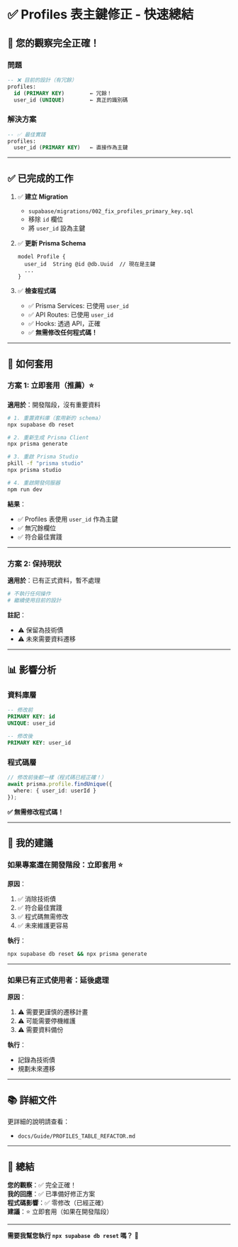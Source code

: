 # ✅ Profiles 表主鍵修正 - 快速總結

## 🎯 您的觀察完全正確！

### 問題
```sql
-- ❌ 目前的設計（有冗餘）
profiles:
  id (PRIMARY KEY)        ← 冗餘！
  user_id (UNIQUE)        ← 真正的識別碼
```

### 解決方案
```sql
-- ✅ 最佳實踐
profiles:
  user_id (PRIMARY KEY)   ← 直接作為主鍵
```

---

## ✅ 已完成的工作

1. ✅ **建立 Migration**
   - `supabase/migrations/002_fix_profiles_primary_key.sql`
   - 移除 `id` 欄位
   - 將 `user_id` 設為主鍵

2. ✅ **更新 Prisma Schema**
   ```prisma
   model Profile {
     user_id  String @id @db.Uuid  // 現在是主鍵
     ...
   }
   ```

3. ✅ **檢查程式碼**
   - ✅ Prisma Services: 已使用 `user_id`
   - ✅ API Routes: 已使用 `user_id`
   - ✅ Hooks: 透過 API，正確
   - ✅ **無需修改任何程式碼！**

---

## 🚀 如何套用

### 方案 1: 立即套用（推薦）⭐

**適用於**：開發階段，沒有重要資料

```bash
# 1. 重置資料庫（套用新的 schema）
npx supabase db reset

# 2. 重新生成 Prisma Client
npx prisma generate

# 3. 重啟 Prisma Studio
pkill -f "prisma studio"
npx prisma studio

# 4. 重啟開發伺服器
npm run dev
```

**結果**：
- ✅ Profiles 表使用 `user_id` 作為主鍵
- ✅ 無冗餘欄位
- ✅ 符合最佳實踐

---

### 方案 2: 保持現狀

**適用於**：已有正式資料，暫不處理

```bash
# 不執行任何操作
# 繼續使用目前的設計
```

**註記**：
- ⚠️ 保留為技術債
- ⚠️ 未來需要資料遷移

---

## 📊 影響分析

### 資料庫層
```sql
-- 修改前
PRIMARY KEY: id
UNIQUE: user_id

-- 修改後
PRIMARY KEY: user_id
```

### 程式碼層
```typescript
// 修改前後都一樣（程式碼已經正確！）
await prisma.profile.findUnique({
  where: { user_id: userId }
});
```

**✅ 無需修改程式碼！**

---

## 🎯 我的建議

### 如果專案還在開發階段：**立即套用** ⭐

**原因**：
1. ✅ 消除技術債
2. ✅ 符合最佳實踐
3. ✅ 程式碼無需修改
4. ✅ 未來維護更容易

**執行**：
```bash
npx supabase db reset && npx prisma generate
```

---

### 如果已有正式使用者：**延後處理**

**原因**：
1. ⚠️ 需要更謹慎的遷移計畫
2. ⚠️ 可能需要停機維護
3. ⚠️ 需要資料備份

**執行**：
- 記錄為技術債
- 規劃未來遷移

---

## 📚 詳細文件

更詳細的說明請查看：
- `docs/Guide/PROFILES_TABLE_REFACTOR.md`

---

## 🎉 總結

**您的觀察**：✅ 完全正確！  
**我的回應**：✅ 已準備好修正方案  
**程式碼影響**：✅ 零修改（已經正確）  
**建議**：⭐ 立即套用（如果在開發階段）

---

**需要我幫您執行 `npx supabase db reset` 嗎？** 🚀

